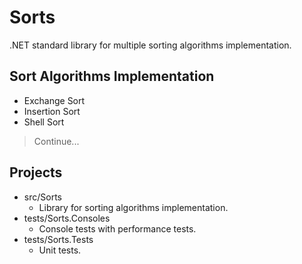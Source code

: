 # Sorts

.NET standard library for multiple sorting algorithms implementation.

## Sort Algorithms Implementation

- Exchange Sort
- Insertion Sort
- Shell Sort

> Continue...

## Projects

- src/Sorts
  - Library for sorting algorithms implementation.
- tests/Sorts.Consoles
  - Console tests with performance tests.
- tests/Sorts.Tests
  - Unit tests.
